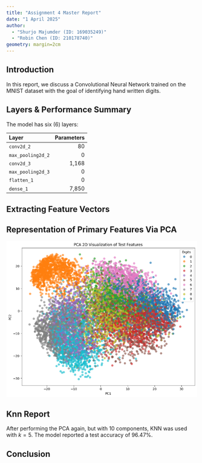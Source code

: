 ```yaml
---
title: "Assignment 4 Master Report"
date: "1 April 2025"
author: 
  - "Shurjo Majumder (ID: 169035249)"
  - "Robin Chen (ID: 210178740)"
geometry: margin=2cm
---
```


## Introduction

In this report, we discuss a Convolutional Neural Network trained on the MNIST dataset with the goal of identifying hand written digits.

## Layers & Performance Summary

The model has six (6) layers:

| Layer             | Parameters |
|:------------------|-----------:|
| `conv2d_2`        |         80 |
| `max_pooling2d_2` |          0 |
| `conv2d_3`        |      1,168 |
| `max_pooling2d_3` |          0 |
| `flatten_1`       |          0 |
| `dense_1`         |      7,850 |

## Extracting Feature Vectors

## Representation of Primary Features Via PCA

![Visualisation of the Dataset's Primary Features](./assets/PCA_visualisation.png)

## Knn Report

After performing the PCA again, but with 10 components, KNN was used with $k = 5$. The model reported a test accuracy of 96.47%.

## Conclusion
